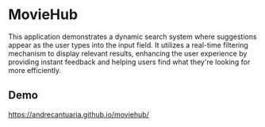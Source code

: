 # MovieHub
This application demonstrates a dynamic search system where suggestions appear as the user types into the input field. It utilizes a real-time filtering mechanism to display relevant results, enhancing the user experience by providing instant feedback and helping users find what they're looking for more efficiently.


## Demo
https://andrecantuaria.github.io/moviehub/